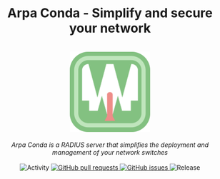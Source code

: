 <div align="center"><h1>Arpa Conda - Simplify and secure your network</h1></div>
<br>
<div align="center">
  <img width="180px" src="./res/icon/arpaconda_main.svg" />
</div>
<br>
<div align="center"><i>Arpa Conda is a RADIUS server that simplifies the deployment and management of your network switches</i></div>
<br>
<div align="center">
  <img src="https://img.shields.io/github/commit-activity/m/bztfinformatik/lb1-code-jvankocherhans?include_prereleases&style=for-the-badge" alt="Activity">  
  <a href="https://github.com/bztfinformatik/lb1-code-jvankocherhans/pulls">
    <img alt="GitHub pull requests" src="https://img.shields.io/github/issues-pr/bztfinformatik/lb1-code-jvankocherhans?style=for-the-badge">
  </a>
  <a href="https://github.com/bztfinformatik/lb1-code-jvankocherhans/issues">
    <img alt="GitHub issues" src="https://img.shields.io/github/issues/bztfinformatik/lb1-code-jvankocherhans?style=for-the-badge">
  </a>
  <img src="https://img.shields.io/github/v/release/bztfinformatik/lb1-code-jvankocherhans?include_prereleases&style=for-the-badge" alt="Release">
</div>

